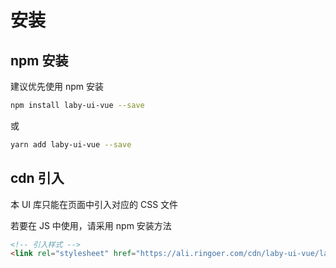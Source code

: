 # 安装

## npm 安装

建议优先使用 npm 安装

```bash
npm install laby-ui-vue --save
```

或

```bash
yarn add laby-ui-vue --save
```

## cdn 引入

本 UI 库只能在页面中引入对应的 CSS 文件

若要在 JS 中使用，请采用 npm 安装方法

```html
<!-- 引入样式 -->
<link rel="stylesheet" href="https://ali.ringoer.com/cdn/laby-ui-vue/laby.css">
```